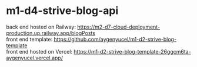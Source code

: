 # m1-d4-strive-blog-api

back end hosted on Railway: 
https://m2-d7-cloud-deployment-production.up.railway.app/blogPosts
<br />
front end template: https://github.com/aygenyucel/m1-d2-strive-blog-template
<br />
front end hosted on Vercel: https://m1-d2-strive-blog-template-26ggcm6ta-aygenyucel.vercel.app/

